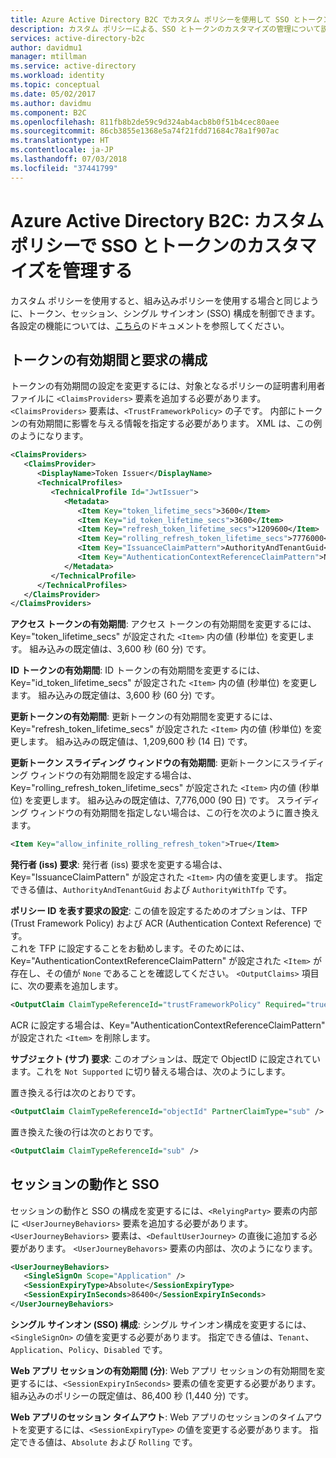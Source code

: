 ```yaml
---
title: Azure Active Directory B2C でカスタム ポリシーを使用して SSO とトークンのカスタマイズを管理する | Microsoft Docs
description: カスタム ポリシーによる、SSO とトークンのカスタマイズの管理について説明します。
services: active-directory-b2c
author: davidmu1
manager: mtillman
ms.service: active-directory
ms.workload: identity
ms.topic: conceptual
ms.date: 05/02/2017
ms.author: davidmu
ms.component: B2C
ms.openlocfilehash: 811fb8b2de59c9d324ab4acb8b0f51b4cec80aee
ms.sourcegitcommit: 86cb3855e1368e5a74f21fdd71684c78a1f907ac
ms.translationtype: HT
ms.contentlocale: ja-JP
ms.lasthandoff: 07/03/2018
ms.locfileid: "37441799"
---
```

# <a name="azure-active-directory-b2c-manage-sso-and-token-customization-with-custom-policies"></a>Azure Active Directory B2C: カスタム ポリシーで SSO とトークンのカスタマイズを管理する
カスタム ポリシーを使用すると、組み込みポリシーを使用する場合と同じように、トークン、セッション、シングル サインオン (SSO) 構成を制御できます。  各設定の機能については、[こちら](#active-directory-b2c-token-session-sso)のドキュメントを参照してください。

## <a name="token-lifetimes-and-claims-configuration"></a>トークンの有効期間と要求の構成
トークンの有効期間の設定を変更するには、対象となるポリシーの証明書利用者ファイルに `<ClaimsProviders>` 要素を追加する必要があります。  `<ClaimsProviders>` 要素は、`<TrustFrameworkPolicy>` の子です。  内部にトークンの有効期間に影響を与える情報を指定する必要があります。  XML は、この例のようになります。

```XML
<ClaimsProviders>
   <ClaimsProvider>
      <DisplayName>Token Issuer</DisplayName>
      <TechnicalProfiles>
         <TechnicalProfile Id="JwtIssuer">
            <Metadata>
               <Item Key="token_lifetime_secs">3600</Item>
               <Item Key="id_token_lifetime_secs">3600</Item>
               <Item Key="refresh_token_lifetime_secs">1209600</Item>
               <Item Key="rolling_refresh_token_lifetime_secs">7776000</Item>
               <Item Key="IssuanceClaimPattern">AuthorityAndTenantGuid</Item>
               <Item Key="AuthenticationContextReferenceClaimPattern">None</Item>
            </Metadata>
         </TechnicalProfile>
      </TechnicalProfiles>
   </ClaimsProvider>
</ClaimsProviders>
```

**アクセス トークンの有効期間**: アクセス トークンの有効期間を変更するには、Key="token_lifetime_secs" が設定された `<Item>` 内の値 (秒単位) を変更します。  組み込みの既定値は、3,600 秒 (60 分) です。

**ID トークンの有効期間**: ID トークンの有効期間を変更するには、Key="id_token_lifetime_secs" が設定された `<Item>` 内の値 (秒単位) を変更します。  組み込みの既定値は、3,600 秒 (60 分) です。

**更新トークンの有効期間**: 更新トークンの有効期間を変更するには、Key="refresh_token_lifetime_secs" が設定された `<Item>` 内の値 (秒単位) を変更します。  組み込みの既定値は、1,209,600 秒 (14 日) です。

**更新トークン スライディング ウィンドウの有効期間**: 更新トークンにスライディング ウィンドウの有効期間を設定する場合は、Key="rolling_refresh_token_lifetime_secs" が設定された `<Item>` 内の値 (秒単位) を変更します。  組み込みの既定値は、7,776,000 (90 日) です。  スライディング ウィンドウの有効期間を指定しない場合は、この行を次のように置き換えます。
```XML
<Item Key="allow_infinite_rolling_refresh_token">True</Item>
```

**発行者 (iss) 要求**: 発行者 (iss) 要求を変更する場合は、Key="IssuanceClaimPattern" が設定された `<Item>` 内の値を変更します。  指定できる値は、`AuthorityAndTenantGuid` および `AuthorityWithTfp` です。

**ポリシー ID を表す要求の設定**: この値を設定するためのオプションは、TFP (Trust Framework Policy) および ACR (Authentication Context Reference) です。  
これを TFP に設定することをお勧めします。そのためには、Key="AuthenticationContextReferenceClaimPattern" が設定された `<Item>` が存在し、その値が `None` であることを確認してください。
`<OutputClaims>` 項目に、次の要素を追加します。
```XML
<OutputClaim ClaimTypeReferenceId="trustFrameworkPolicy" Required="true" DefaultValue="{policy}" />
```
ACR に設定する場合は、Key="AuthenticationContextReferenceClaimPattern" が設定された `<Item>` を削除します。

**サブジェクト (サブ) 要求**: このオプションは、既定で ObjectID に設定されています。これを `Not Supported` に切り替える場合は、次のようにします。

置き換える行は次のとおりです。 
```XML
<OutputClaim ClaimTypeReferenceId="objectId" PartnerClaimType="sub" />
```
置き換えた後の行は次のとおりです。
```XML
<OutputClaim ClaimTypeReferenceId="sub" />
```

## <a name="session-behavior-and-sso"></a>セッションの動作と SSO

セッションの動作と SSO の構成を変更するには、`<RelyingParty>` 要素の内部に `<UserJourneyBehaviors>` 要素を追加する必要があります。  `<UserJourneyBehaviors>` 要素は、`<DefaultUserJourney>` の直後に追加する必要があります。  `<UserJourneyBehavors>` 要素の内部は、次のようになります。

```XML
<UserJourneyBehaviors>
   <SingleSignOn Scope="Application" />
   <SessionExpiryType>Absolute</SessionExpiryType>
   <SessionExpiryInSeconds>86400</SessionExpiryInSeconds>
</UserJourneyBehaviors>
```
**シングル サインオン (SSO) 構成**: シングル サインオン構成を変更するには、`<SingleSignOn>` の値を変更する必要があります。  指定できる値は、`Tenant`、`Application`、`Policy`、`Disabled` です。 

**Web アプリ セッションの有効期間 (分)**: Web アプリ セッションの有効期間を変更するには、`<SessionExpiryInSeconds>` 要素の値を変更する必要があります。  組み込みのポリシーの既定値は、86,400 秒 (1,440 分) です。

**Web アプリのセッション タイムアウト**: Web アプリのセッションのタイムアウトを変更するには、`<SessionExpiryType>` の値を変更する必要があります。  指定できる値は、`Absolute` および `Rolling` です。
